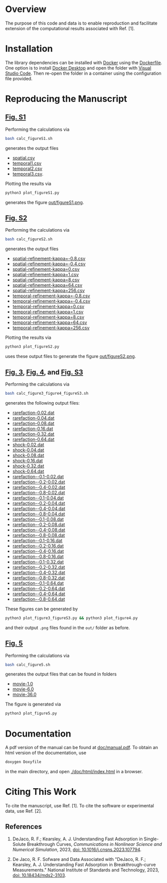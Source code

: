 # Overview

The purpose of this code and data is to enable reproduction
and facilitate extension of the computational
results associated with Ref. [1].


# Installation

The library dependencies can be installed with [Docker](https://www.docker.com)
using the [Dockerfile](.devcontainer/Dockerfile).
One option is to install [Docker Desktop](https://www.docker.com/products/docker-desktop)
and open the folder with [Visual Studio Code](https://code.visualstudio.com).
Then re-open the folder in a container using the configuration
file provided.

# Reproducing the Manuscript

## [Fig. S1](out/figureS1.png)
Performing the calculations via
```bash
bash calc_figureS1.sh
```
generates the output files

*  [spatial.csv](out/spatial.csv)
*  [temporal1.csv](out/temporal1.csv)
*  [temporal2.csv](out/temporal2.csv)
*  [temporal3.csv](out/temporal3.csv).

Plotting the results via
```bash
python3 plot_figureS1.py
```
generates the figure [out/figureS1.png](out/figureS1.png).

## [Fig. S2](out/figureS2.png)
Performing the calculations via
```bash
bash calc_figureS2.sh
```
generates the output files

*  [spatial-refinement-kappa=-0.8.csv](out/spatial-refinement-theta=0.5-kappa=-0.8-e=1.csv)
*  [spatial-refinement-kappa=-0.4.csv](out/spatial-refinement-theta=0.5-kappa=-0.4-e=1.csv)
*  [spatial-refinement-kappa=0.csv](out/spatial-refinement-theta=0.5-kappa=0-e=1.csv)
*  [spatial-refinement-kappa=1.csv](out/spatial-refinement-theta=0.5-kappa=1-e=1.csv)
*  [spatial-refinement-kappa=8.csv](out/spatial-refinement-theta=0.5-kappa=8-e=1.csv)
*  [spatial-refinement-kappa=64.csv](out/spatial-refinement-theta=0.5-kappa=64-e=1.csv)
*  [spatial-refinement-kappa=256.csv](out/spatial-refinement-theta=0.5-kappa=256-e=1.csv)
*  [temporal-refinement-kappa=-0.8.csv](out/temporal-refinement-theta=0.5-kappa=-0.8-e=1.csv)
*  [temporal-refinement-kappa=-0.4.csv](out/temporal-refinement-theta=0.5-kappa=-0.4-e=1.csv)
*  [temporal-refinement-kappa=0.csv](out/temporal-refinement-theta=0.5-kappa=0-e=1.csv)
*  [temporal-refinement-kappa=1.csv](out/temporal-refinement-theta=0.5-kappa=1-e=1.csv) 
*  [temporal-refinement-kappa=8.csv](out/temporal-refinement-theta=0.5-kappa=8-e=1.csv)
*  [temporal-refinement-kappa=64.csv](out/temporal-refinement-theta=0.5-kappa=64-e=1.csv)
*  [temporal-refinement-kappa=256.csv](out/temporal-refinement-theta=0.5-kappa=256-e=1.csv)

Plotting the results via
```bash
python3 plot_figureS2.py
```
uses these output files to generate the figure [out/figureS2.png](out/figureS2.png).

## [Fig. 3](out/figure3.png), [Fig. 4](out/figure4.png), and [Fig. S3](out/figureS3.png)

Performing the calculations via
```bash
bash calc_figure3_figure4_figureS3.sh
```
generates the following output files:
*  [rarefaction-0.02.dat](out/rarefaction-0.02.dat) 
*  [rarefaction-0.04.dat](out/rarefaction-0.04.dat) 
*  [rarefaction-0.08.dat](out/rarefaction-0.08.dat) 
*  [rarefaction-0.16.dat](out/rarefaction-0.16.dat) 
*  [rarefaction-0.32.dat](out/rarefaction-0.32.dat) 
*  [rarefaction-0.64.dat](out/rarefaction-0.64.dat) 
*  [shock-0.02.dat](out/shock-0.02.dat) 
*  [shock-0.04.dat](out/shock-0.04.dat) 
*  [shock-0.08.dat](out/shock-0.08.dat) 
*  [shock-0.16.dat](out/shock-0.16.dat) 
*  [shock-0.32.dat](out/shock-0.32.dat) 
*  [shock-0.64.dat](out/shock-0.64.dat) 
*  [rarefaction--0.1-0.02.dat](out/rarefaction--0.1-0.02.dat) 
*  [rarefaction--0.2-0.02.dat](out/rarefaction--0.2-0.02.dat) 
*  [rarefaction--0.4-0.02.dat](out/rarefaction--0.4-0.02.dat) 
*  [rarefaction--0.8-0.02.dat](out/rarefaction--0.8-0.02.dat) 
*  [rarefaction--0.1-0.04.dat](out/rarefaction--0.1-0.04.dat) 
*  [rarefaction--0.2-0.04.dat](out/rarefaction--0.2-0.04.dat) 
*  [rarefaction--0.4-0.04.dat](out/rarefaction--0.4-0.04.dat) 
*  [rarefaction--0.8-0.04.dat](out/rarefaction--0.8-0.04.dat) 
*  [rarefaction--0.1-0.08.dat](out/rarefaction--0.1-0.08.dat) 
*  [rarefaction--0.2-0.08.dat](out/rarefaction--0.2-0.08.dat) 
*  [rarefaction--0.4-0.08.dat](out/rarefaction--0.4-0.08.dat) 
*  [rarefaction--0.8-0.08.dat](out/rarefaction--0.8-0.08.dat) 
*  [rarefaction--0.1-0.16.dat](out/rarefaction--0.1-0.16.dat) 
*  [rarefaction--0.2-0.16.dat](out/rarefaction--0.2-0.16.dat) 
*  [rarefaction--0.4-0.16.dat](out/rarefaction--0.4-0.16.dat) 
*  [rarefaction--0.8-0.16.dat](out/rarefaction--0.8-0.16.dat) 
*  [rarefaction--0.1-0.32.dat](out/rarefaction--0.1-0.32.dat) 
*  [rarefaction--0.2-0.32.dat](out/rarefaction--0.2-0.32.dat) 
*  [rarefaction--0.4-0.32.dat](out/rarefaction--0.4-0.32.dat) 
*  [rarefaction--0.8-0.32.dat](out/rarefaction--0.8-0.32.dat) 
*  [rarefaction--0.1-0.64.dat](out/rarefaction--0.1-0.64.dat) 
*  [rarefaction--0.2-0.64.dat](out/rarefaction--0.2-0.64.dat) 
*  [rarefaction--0.4-0.64.dat](out/rarefaction--0.4-0.64.dat) 
*  [rarefaction--0.8-0.64.dat](out/rarefaction--0.8-0.64.dat) 

These figures can be generated by
```bash
python3 plot_figure3_figureS3.py && python3 plot_figure4.py
```
and their output ```.png``` files found in the ```out/``` folder as before.

## [Fig. 5](out/figure5.png)
Performing the calculations via
```bash
bash calc_figure5.sh
```
generates the output files that can be found in folders

* [movie-1.0](out/movie-1.0/)
* [movie-6.0](out/movie-6.0/)
* [movie-36.0](out/movie-36.0/)

The figure is generated via
```bash
python3 plot_figure5.py
```

# Documentation
A pdf version of the manual can be found at [doc/manual.pdf](doc/manual.pdf).
To obtain an html version of the documentation, use 

```bash
doxygen Doxyfile
```

in the main directory, and open [./doc/html/index.html](./doc/html/index.html) in a browser.

# Citing This Work

To cite the manuscript, use Ref. [1]. To cite the software or experimental data, use Ref. [2].

## References

  1. DeJaco, R. F.; Kearsley, A. J. Understanding Fast Adsorption in Single-Solute Breakthrough Curves, *Communications in Nonlinear Science and Numerical Simulation*, 2023, [doi: 10.1016/j.cnsns.2023.107794](https://doi.org/10.1016/j.cnsns.2023.107794).

  2. De Jaco, R. F. Sofware and Data Associated with "DeJaco, R. F.; Kearsley, A. J. Understanding Fast Adsorption in Breakthrough-curve Measurements." National Institute of Standards and Technology, 2023, [doi: 10.18434/mds2-3103](https://doi.org/10.18434/mds2-3103).
